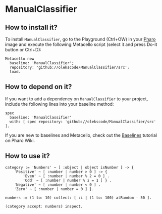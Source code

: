 # ManualClassifier

## How to install it?

To install `ManualClassifier`, go to the Playground (Ctrl+OW) in your [Pharo](https://pharo.org/) image and execute the following Metacello script (select it and press Do-it button or Ctrl+D):

```Smalltalk
Metacello new
  baseline: 'ManualClassifier';
  repository: 'github://olekscode/ManualClassifier/src';
  load.
```

## How to depend on it?

If you want to add a dependency on `ManualClassifier` to your project, include the following lines into your baseline method:

```Smalltalk
spec
  baseline: 'ManualClassifier'
  with: [ spec repository: 'github://olekscode/ManualClassifier/src' ].
```

If you are new to baselines and Metacello, check out the [Baselines](https://github.com/pharo-open-documentation/pharo-wiki/blob/master/General/Baselines.md) tutorial on Pharo Wiki.

## How to use it?

```Smalltalk
category := 'Numbers' ~ [ :object | object isNumber ] -> { 
    'Positive' ~ [ :number | number > 0 ] -> { 
        'Even' ~ [ :number | number % 2 = 0 ] .
        'Odd' ~ [ :number | number % 2 = 1 ] } .
    'Negative' ~ [ :number | number < 0 ] .
    'Zero' ~ [ :number | number = 0 ] }.
	
numbers := (1 to: 10) collect: [ :i | (1 to: 100) atRandom - 50 ].

(category accept: numbers) inspect.
```
